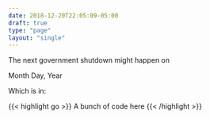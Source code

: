 ```yaml
---
date: 2018-12-20T22:05:09-05:00
draft: true
type: "page"
layout: "single"
---
```


The next government shutdown might happen on

<div class="tc b">Month Day, Year</div>

Which is in:

{{< highlight go >}} A bunch of code here {{< /highlight >}}
